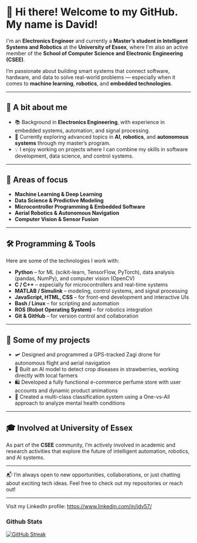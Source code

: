 # 👋 Hi there! Welcome to my GitHub. My name is David!

I'm an **Electronics Engineer** and currently a **Master’s student in Intelligent Systems and Robotics** at the **University of Essex**, where I'm also an active member of the **School of Computer Science and Electronic Engineering (CSEE)**.

I’m passionate about building smart systems that connect software, hardware, and data to solve real-world problems — especially when it comes to **machine learning**, **robotics**, and **embedded technologies**.

---

## 🚀 A bit about me

* 📚 Background in **Electronics Engineering**, with experience in embedded systems, automation, and signal processing.
* 🤖 Currently exploring advanced topics in **AI**, **robotics**, and **autonomous systems** through my master’s program.
* 💡 I enjoy working on projects where I can combine my skills in software development, data science, and control systems.

---

## 🧠 Areas of focus

* **Machine Learning & Deep Learning**
* **Data Science & Predictive Modeling**
* **Microcontroller Programming & Embedded Software**
* **Aerial Robotics & Autonomous Navigation**
* **Computer Vision & Sensor Fusion**

---

## 🛠️ Programming & Tools

Here are some of the technologies I work with:

* **Python** – for ML (scikit-learn, TensorFlow, PyTorch), data analysis (pandas, NumPy), and computer vision (OpenCV)
* **C / C++** – especially for microcontrollers and real-time systems
* **MATLAB / Simulink** – modeling, control systems, and signal processing
* **JavaScript, HTML, CSS** – for front-end development and interactive UIs
* **Bash / Linux** – for scripting and automation
* **ROS (Robot Operating System)** – for robotics integration
* **Git & GitHub** – for version control and collaboration

---

## 🔧 Some of my projects

* 🛩 Designed and programmed a GPS-tracked Zagi drone for autonomous flight and aerial navigation
* 🌱 Built an AI model to detect crop diseases in strawberries, working directly with local farmers
* 🛍 Developed a fully functional e-commerce perfume store with user accounts and dynamic product animations
* 🧠 Created a multi-class classification system using a One-vs-All approach to analyze mental health conditions

---

## 🎓 Involved at University of Essex

As part of the **CSEE** community, I’m actively involved in academic and research activities that explore the future of intelligent automation, robotics, and AI systems.

---

📬 I’m always open to new opportunities, collaborations, or just chatting about exciting tech ideas.
Feel free to check out my repositories or reach out!

---

Visit my LinkedIn profile: https://www.linkedin.com/in/jdv57/

### Github Stats

[![GitHub Streak](https://github-readme-streak-stats.herokuapp.com?user=jd-velasquezr&theme=navy-gear&date_format=M%20j%5B%2C%20Y%5D)](https://git.io/streak-stats)
